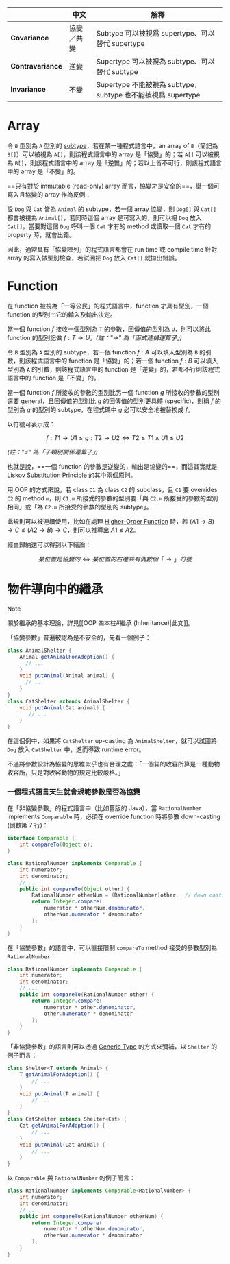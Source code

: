 | |中文|解釋|
|---|---|---|
|**Covariance**|協變／共變|Subtype 可以被視爲 supertype、可以替代 supertype|
|**Contravariance**|逆變|Supertype 可以被視為 subtype、可以替代 subtype|
|**Invariance**|不變|Supertype 不能被視為 subtype，subtype 也不能被視爲 supertype|

# Array

令 `B` 型別為 `A` 型別的 [subtype](</Programming Language/Liskov Substitution Principle.md#Subtype vs. Subclass>)，若在某一種程式語言中，an array of `B`（簡記為 `B[]`）可以被視為 `A[]`，則該程式語言中的 array 是「協變」的；若 `A[]` 可以被視為 `B[]`，則該程式語言中的 array 是「逆變」的；若以上皆不可行，則該程式語言中的 array 是「不變」的。

==只有對於 immutable (read-only) array 而言，協變才是安全的==，舉一個可寫入且協變的 array 作為反例：

設 `Dog` 與 `Cat` 皆為 `Animal` 的 subtype，若一個 array 協變，則 `Dog[]` 與 `Cat[]` 都會被視為 `Animal[]`，若同時這個 array 是可寫入的，則可以把 `Dog` 放入 `Cat[]`，當要對這個 `Dog` 呼叫一個 `Cat` 才有的 method 或讀取一個 `Cat` 才有的 property 時，就會出錯。

因此，通常具有「協變陣列」的程式語言都會在 run time 或 compile time 針對 array 的寫入做型別檢查，若試圖把 `Dog` 放入 `Cat[]` 就拋出錯誤。

# Function

在 function 被視為「一等公民」的程式語言中，function 才具有型別，一個 function 的型別由它的輸入及輸出決定。

當一個 function $f$ 接收一個型別為 `T` 的參數，回傳值的型別為 `U`，則可以將此 function 的型別記做 $f:T \to U$。*(註："$\to$" 為「函式建構運算子」)*

令 `B` 型別為 `A` 型別的 subtype，若一個 function $f:A$ 可以填入型別為 `B` 的引數，則該程式語言中的 function 是「協變」的；若一個 function $f:B$ 可以填入型別為 `A` 的引數，則該程式語言中的 function 是「逆變」的，若都不行則該程式語言中的 function 是「不變」的。

當一個 function $f$ 所接收的參數的型別比另一個 function $g$ 所接收的參數的型別還要 general，且回傳值的型別比 $g$ 的回傳值的型別更具體 (specific)，則稱 $f$ 的型別為 $g$ 的型別的 subtype，在程式碼中 $g$ 必可以安全地被替換成 $f$。

以符號可表示成：

$$f:T1 \to U1 \leq g:T2 \to U2 \iff T2 \leq T1 \wedge U1 \leq U2$$

*(註："$\leq$" 為「子類別關係運算子」)*

也就是說，==一個 function 的參數是逆變的，輸出是協變的==，而這其實就是 [Liskov Substitution Principle](</Programming Language/Liskov Substitution Principle.md>) 的其中兩個原則。

用 OOP 的方式來說，若 class `C1` 為 class `C2` 的 subclass，且 `C1` 要 overrides `C2` 的 method `m`，則 `C1.m` 所接受的參數的型別要「與 `C2.m` 所接受的參數的型別相同」或「為 `C2.m` 所接受的參數的型別的 subtype」。

此規則可以被連續使用，比如在處理 [Higher-Order Function](</Programming Language/Higher-Order Function.md>) 時，若 $(A1 \to B) \to C \leq (A2 \to B) \to C$，則可以推導出 $A1 \leq A2$。

經由歸納還可以得到以下結論：

$$某位置是協變的 \iff 某位置的右邊共有偶數個 「\to」 符號$$

# 物件導向中的繼承

>[!Note]
>關於繼承的基本理論，詳見[[OOP 四本柱#繼承 (Inheritance)|此文]]。

「協變參數」普遍被認為是不安全的，先看一個例子：

``` Java
class AnimalShelter {
    Animal getAnimalForAdoption() {
      // ...
    }
    void putAnimal(Animal animal) {
      // ...
    }
}
class CatShelter extends AnimalShelter {
    void putAnimal(Cat animal) {
       // ...
    }
}
```

在這個例中，如果將 `CatShelter` up-casting 為 `AnimalShelter`，就可以試圖將 `Dog` 放入 `CatShelter` 中，進而導致 runtime error。

不過將參數設計為協變的思維似乎也有合理之處：「一個貓的收容所算是一種動物收容所，只是對收容動物的規定比較嚴格。」

### 一個程式語言天生就會規範參數是否為協變

在「非協變參數」的程式語言中（比如舊版的 Java），當 `RationalNumber` implements `Comparable` 時，必須在 override function 時將參數 down-casting (倒數第 7 行)：

```Java
interface Comparable {
    int compareTo(Object o);
}

class RationalNumber implements Comparable {
    int numerator;
    int denominator;
    // ...
    public int compareTo(Object other) {
        RationalNumber otherNum = (RationalNumber)other;  // down casting
        return Integer.compare(
            numerator * otherNum.denominator,
            otherNum.numerator * denominator
        );
    }
}
```

在「協變參數」的語言中，可以直接限制 `compareTo` method 接受的參數型別為 `RationalNumber`：

```Java
class RationalNumber implements Comparable {
    int numerator;
    int denominator;
    // ...
    public int compareTo(RationalNumber other) {
        return Integer.compare(
            numerator * other.denominator,
            other.numerator * denominator
        );
    }
}
```

「非協變參數」的語言則可以透過 [Generic Type](</Programming Language/Generic Type.md>) 的方式來彌補，以 `Shelter` 的例子而言：

```Java
class Shelter<T extends Animal> {
    T getAnimalForAdoption() {
        // ...
    }
    void putAnimal(T animal) {
        // ...
    }
}
class CatShelter extends Shelter<Cat> {
    Cat getAnimalForAdoption() {
        // ...
    }
    void putAnimal(Cat animal) {
        // ...
    }
}
```

以 `Comparable` 與 `RationalNumber` 的例子而言：

```Java
class RationalNumber implements Comparable<RationalNumber> {
    int numerator;
    int denominator;
    // ...
    public int compareTo(RationalNumber otherNum) {
        return Integer.compare(
            numerator * otherNum.denominator,
            otherNum.numerator * denominator
        );
    }
}
```

